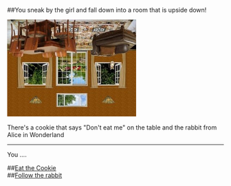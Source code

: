 ##You sneak by the girl and fall down into a room that is upside down!

![](upside-down.jpg)

There's a cookie that says "Don't eat me" on the table and the rabbit from Alice in Wonderland

---

You ....

##[Eat the Cookie](../choice-4/cookie.md)  
##[Follow the rabbit](../choice-4/rabbit.md)